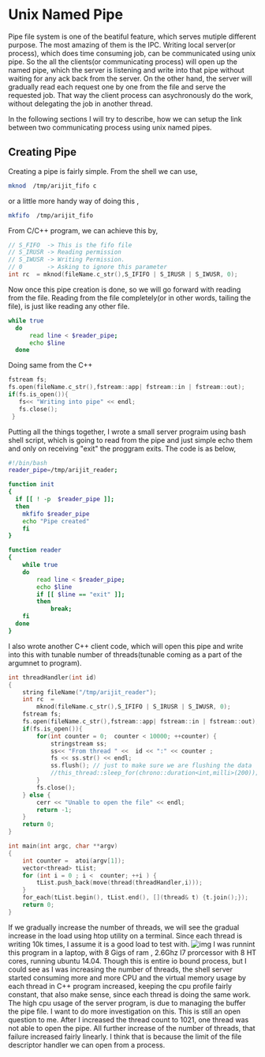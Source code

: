 # Unix Named Pipe
Pipe file system is one of the beatiful feature, which serves mutiple different purpose. The most amazing of them is the IPC. Writing local server(or process), which does time consuming job, can be communicated using unix pipe. So the all the clients(or communicating process) will open up the named pipe, which the server is listening and write into that pipe without waiting for any ack back from the server. On the other hand, the server will gradually read each request one by one from the file and serve the requested job. That way the client process can asychronously do the work, without delegating the job in another thread. 

In the following sections I will try to describe, how we can setup the link between two communicating process using unix named pipes.

## Creating Pipe
Creating a pipe is fairly simple. From the shell we can use,
```bash
mknod  /tmp/arijit_fifo c
```
or a little more handy way of doing this , 
```bash
mkfifo  /tmp/arijit_fifo 
```
From C/C++ program, we can achieve this by,
```C++
// S_FIFO  -> This is the fifo file
// S_IRUSR -> Reading permission
// S_IWUSR -> Writing Permission.
// 0       -> Asking to ignore this parameter
int rc  = mknod(fileName.c_str(),S_IFIFO | S_IRUSR | S_IWUSR, 0);
```

Now once this pipe creation is done, so we will go forward with reading from the file. Reading from the file completely(or in other words, tailing the file), is just like reading any other file. 
```bash
while true
  do 
	  read line < $reader_pipe;
	  echo $line
  done
```
Doing same from the C++
```C
fstream fs; 
fs.open(fileName.c_str(),fstream::app| fstream::in | fstream::out);
if(fs.is_open()){
   fs<< "Writing into pipe" << endl;
   fs.close();
 }
```
Putting all the things together, I wrote a small server prograim using bash shell script, which is going to read from the pipe and just simple echo them and only on receiving "exit" the proggram exits.  The code is  as below,
```bash
#!/bin/bash
reader_pipe=/tmp/arijit_reader;

function init 
{
  if [[ ! -p  $reader_pipe ]]; 
  then 
    mkfifo $reader_pipe
    echo "Pipe created" 
	fi
}

function reader 
{
	while true
	do 
		read line < $reader_pipe;
		echo $line
		if [[ $line == "exit" ]];
		then 
			break;
    fi
  done
}
```

I also wrote another C++ client code, which will open this pipe and write into this with tunable number of threads(tunable coming as a part of the argumnet to program).
```C
int threadHandler(int id)
{
	string fileName("/tmp/arijit_reader");
	int rc  = 
		mknod(fileName.c_str(),S_IFIFO | S_IRUSR | S_IWUSR, 0);
    fstream fs; 
	fs.open(fileName.c_str(),fstream::app| fstream::in | fstream::out);
	if(fs.is_open()){
		for(int counter = 0;  counter < 10000; ++counter) {
		    stringstream ss;
			ss<< "From thread " <<  id << ":" << counter ;
			fs << ss.str() << endl;
			ss.flush(); // just to make sure we are flushing the data 
			//this_thread::sleep_for(chrono::duration<int,milli>(200));
		}
		fs.close();
	} else {
		cerr << "Unable to open the file" << endl;
		return -1;
	}
	return 0;
}

int main(int argc, char **argv) 
{
	int counter =  atoi(argv[1]);
	vector<thread> tList; 
	for (int i = 0 ; i <  counter; ++i ) {
		tList.push_back(move(thread(threadHandler,i)));
	}	
	for_each(tList.begin(), tList.end(), [](thread& t) {t.join();});
	return 0;
}

```
If we gradually increase the number of threads, we will see the gradual increase in the load using htop utility on a terminal. Since each thread is writing 10k times, I assume it is a good load to test with.
![img](https://arijitvt.github.io/images/general.png)
I was runnint this program in a laptop, with 8 Gigs of ram , 2.6Ghz I7 prorcessor with 8 HT cores, running ubuntu 14.04. Though this is entire io bound process, but I could see as I was increasing the number of threads, the shell server started consuming more and more CPU and the virtual memory usage by each thread in C++ program increased, keeping the cpu profile fairly constant, that also make sense, since each thread is doing  the same work. The high cpu usage of the server program, is due to managing the buffer the pipe file. I want to do more investigation on this. This is still an open question to me. After I increased the thread count to 1021, one thread was not able to open the pipe. All further increase of the number of threads, that failure increased fairly linearly. I think that is because the limit of the file descriptor handler we can open from a process. 


